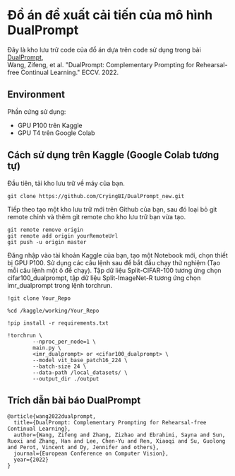 # Đồ án đề xuất cải tiến của mô hình DualPrompt

Đây là kho lưu trữ code của đồ án dựa trên code sử dụng trong bài <a href="https://arxiv.org/pdf/2204.04799.pdf">DualPrompt</a>, <br>
Wang, Zifeng, et al. "DualPrompt: Complementary Prompting for Rehearsal-free Continual Learning." ECCV. 2022.

## Environment
Phần cứng sử dụng:
- GPU P100 trên Kaggle
- GPU T4 trên Google Colab
## Cách sử dụng trên Kaggle (Google Colab tương tự)
Đầu tiên, tải kho lưu trữ về máy của bạn.
```
git clone https://github.com/CryingBI/DualPrompt_new.git
```
Tiếp theo tạo một kho lưu trữ mới trên Github của bạn, sau đó loại bỏ git remote chính và thêm git remote cho kho lưu trữ bạn vừa tạo.
```
git remote remove origin
git remote add origin yourRemoteUrl
git push -u origin master
```
Đăng nhập vào tài khoản Kaggle của bạn, tạo một Notebook mới, chọn thiết bị GPU P100.
Sử dụng các câu lệnh sau để bắt đầu chạy thử nghiệm (Tạo mỗi câu lệnh một ô để chạy).
Tập dữ liệu Split-CIFAR-100 tương ứng chọn cifar100_dualprompt, tập dữ liệu Split-ImageNet-R tương ứng chọn imr_dualprompt trong lệnh torchrun.
```
!git clone Your_Repo

%cd /kaggle/working/Your_Repo

!pip install -r requirements.txt

!torchrun \
        --nproc_per_node=1 \
        main.py \
        <imr_dualprompt> or <cifar100_dualprompt> \
        --model vit_base_patch16_224 \
        --batch-size 24 \
        --data-path /local_datasets/ \
        --output_dir ./output 
```

## Trích dẫn bài báo DualPrompt
```
@article{wang2022dualprompt,
  title={DualPrompt: Complementary Prompting for Rehearsal-free Continual Learning},
  author={Wang, Zifeng and Zhang, Zizhao and Ebrahimi, Sayna and Sun, Ruoxi and Zhang, Han and Lee, Chen-Yu and Ren, Xiaoqi and Su, Guolong and Perot, Vincent and Dy, Jennifer and others},
  journal={European Conference on Computer Vision},
  year={2022}
}
```
